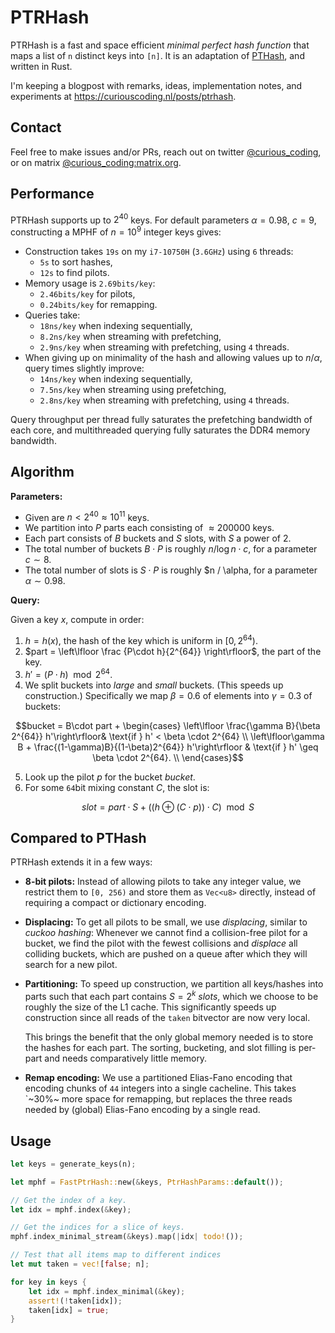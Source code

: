 # PTRHash

PTRHash is a fast and space efficient *minimal perfect hash function* that maps
a list of `n` distinct keys into `[n]`.  It is an adaptation of [PTHash](https://github.com/jermp/pthash), and
written in Rust.

I'm keeping a blogpost with remarks, ideas, implementation notes,
and experiments at <https://curiouscoding.nl/posts/ptrhash>.


## Contact

Feel free to make issues and/or PRs, reach out on twitter [@curious_coding](https://twitter.com/curious_coding), or on
matrix [@curious_coding:matrix.org](https://matrix.to/#/@curious_coding:matrix.org).

## Performance

PTRHash supports up to $2^40$ keys. For default parameters $\alpha = 0.98$,
$c=9$, constructing a MPHF of $n=10^9$ integer keys gives:
- Construction takes `19s` on my `i7-10750H` (`3.6GHz`) using `6` threads:
  - `5s` to sort hashes,
  - `12s` to find pilots.
- Memory usage is `2.69bits/key`:
  - `2.46bits/key` for pilots,
  - `0.24bits/key` for remapping.
- Queries take:
  - `18ns/key` when indexing sequentially,
  - `8.2ns/key` when streaming with prefetching,
  - `2.9ns/key` when streaming with prefetching, using `4` threads.
- When giving up on minimality of the hash and allowing values up to $n/\alpha$,
  query times slightly improve:
  - `14ns/key` when indexing sequentially,
  - `7.5ns/key` when streaming using prefetching,
  - `2.8ns/key` when streaming with prefetching, using `4` threads.

Query throughput per thread fully saturates the prefetching bandwidth of each
core, and multithreaded querying fully saturates the DDR4 memory bandwidth.

## Algorithm

**Parameters:**

-   Given are $n < 2^40 \approx 10^11$ keys.
-   We partition into $P$ parts each consisting of $\approx 200000$ keys.
-   Each part consists of $B$ buckets and $S$ slots, with $S$ a power of $2$.
-   The total number of buckets $B\cdot P$ is roughly $n/\log n \cdot c$, for a
    parameter $c\sim 8$.
-   The total number of slots is $S \cdot P$ is roughly $n / \alpha, for a
    parameter $\alpha \sim 0.98$.

**Query:**

Given a key $x$, compute in order:

1.  $h = h(x)$, the hash of the key which is uniform in $[0, 2^{64})$.
2.  $part = \left\lfloor \frac {P\cdot h}{2^{64}} \right\rfloor$, the part of the key.
3.  $h' = (P\cdot h) \mod 2^{64}$.
4.  We split buckets into *large* and *small* buckets. (This speeds up
    construction.) Specifically we map $\beta = 0.6$ of elements into $\gamma = 0.3$ of buckets:

$$bucket = B\cdot part +
\begin{cases}
\left\lfloor \frac{\gamma B}{\beta 2^{64}} h'\right\rfloor& \text{if } h' < \beta \cdot 2^{64} \\
\left\lfloor\gamma B + \frac{(1-\gamma)B}{(1-\beta)2^{64}} h'\right\rfloor  & \text{if } h' \geq \beta \cdot 2^{64}. \\
\end{cases}$$

5.  Look up the pilot $p$ for the bucket $bucket$.
6.  For some `64`bit mixing constant $C$, the slot is:

$$ slot = part \cdot S + ((h \oplus (C \cdot p)) \cdot C) \mod S $$

## Compared to PTHash

PTRHash extends it in a few ways:

-   **8-bit pilots:** Instead of allowing pilots to take any integer value, we
    restrict them to `[0, 256)` and store them as `Vec<u8>` directly, instead of
    requiring a compact or dictionary encoding.
-   **Displacing:** To get all pilots to be small, we use *displacing*, similar
    to *cuckoo hashing*: Whenever we cannot find a collision-free pilot for a
    bucket, we find the pilot with the fewest collisions and *displace* all
    colliding buckets, which are pushed on a queue after which they will search
    for a new pilot.
-   **Partitioning:** To speed up construction, we partition all keys/hashes
    into parts such that each part contains $S=2^k$ *slots*, which we choose to
    be roughly the size of the L1 cache. This significantly speeds up
    construction since all reads of the `taken` bitvector are now very local.
    
    This brings the benefit that the only global memory needed is to store the
    hashes for each part. The sorting, bucketing, and slot filling is per-part
    and needs comparatively little memory.
-   **Remap encoding:** We use a partitioned Elias-Fano encoding that encoding
    chunks of `44` integers into a single cacheline. This takes `~30%~ more
    space for remapping, but replaces the three reads needed by (global)
    Elias-Fano encoding by
    a single read.

## Usage

```rust
let keys = generate_keys(n);

let mphf = FastPtrHash::new(&keys, PtrHashParams::default());

// Get the index of a key.
let idx = mphf.index(&key);

// Get the indices for a slice of keys.
mphf.index_minimal_stream(&keys).map(|idx| todo!());

// Test that all items map to different indices
let mut taken = vec![false; n];

for key in keys {
    let idx = mphf.index_minimal(&key);
    assert!(!taken[idx]);
    taken[idx] = true;
}
```
